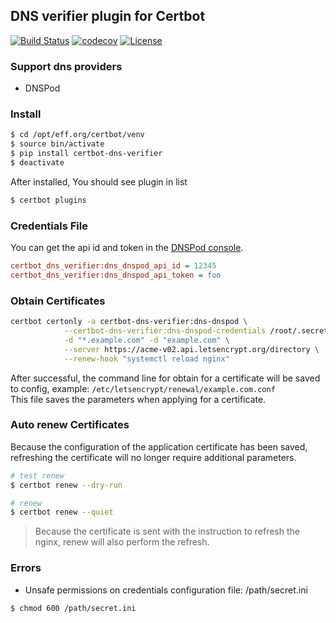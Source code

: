 ## DNS verifier plugin for Certbot
[![Build Status](https://travis-ci.org/fzhyzamt/certbot-dns-verifier.svg?branch=master)](https://travis-ci.org/fzhyzamt/certbot-dns-verifier)
[![codecov](https://codecov.io/gh/fzhyzamt/certbot-dns-verifier/branch/master/graph/badge.svg)](https://codecov.io/gh/fzhyzamt/certbot-dns-verifier)
[![License](https://img.shields.io/badge/License-Apache%202.0-blue.svg)](https://github.com/fzhyzamt/certbot-dns-verifier/blob/master/LICENSE)


### Support dns providers
- DNSPod

### Install

```bash
$ cd /opt/eff.org/certbot/venv
$ source bin/activate
$ pip install certbot-dns-verifier
$ deactivate
```
After installed, You should see plugin in list

```bash
$ certbot plugins
```

### Credentials File

You can get the api id and token in the [DNSPod console](https://www.dnspod.cn/console/user/security).
```ini
certbot_dns_verifier:dns_dnspod_api_id = 12345
certbot_dns_verifier:dns_dnspod_api_token = foo
```



### Obtain Certificates

```bash
certbot certonly -a certbot-dns-verifier:dns-dnspod \
			--certbot-dns-verifier:dns-dnspod-credentials /root/.secrets/certbot/dnspod.ini \
			-d "*.example.com" -d "example.com" \
			--server https://acme-v02.api.letsencrypt.org/directory \
			--renew-hook "systemctl reload nginx"
```

After successful, the command line for obtain for a certificate will be saved to config,
example: `/etc/letsencrypt/renewal/example.com.conf`  
This file saves the parameters when applying for a certificate.


### Auto renew Certificates

Because the configuration of the application certificate has been saved,
refreshing the certificate will no longer require additional parameters.

```bash
# test renew
$ certbot renew --dry-run

# renew
$ certbot renew --quiet
```

> Because the certificate is sent with the instruction to refresh the nginx, renew will also perform the refresh.

### Errors

- Unsafe permissions on credentials configuration file: /path/secret.ini

```bash
$ chmod 600 /path/secret.ini
```
